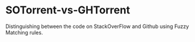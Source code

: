 # SOTorrent-vs-GHTorrent
Distinguishing between the code on StackOverFlow and Github using Fuzzy Matching rules.
